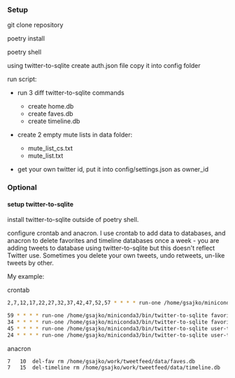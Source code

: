 ### Setup
git clone repository

poetry install

poetry shell



using twitter-to-sqlite create auth.json file
copy it into config folder

run script:
- run 3 diff twitter-to-sqlite commands
    - create home.db
    - create faves.db
    - create timeline.db
- create 2 empty mute lists in data folder:
    - mute_list_cs.txt
    - mute_list.txt

- get your own twitter id, put it into config/settings.json as owner_id






### Optional

#### setup twitter-to-sqlite

install twitter-to-sqlite outside of poetry shell.

configure crontab and anacron.
I use crontab to add data to databases, and anacron to delete favorites and timeline databases once a week - you are adding tweets to database using twitter-to-sqlite but this doesn't reflect Twitter use. Sometimes you delete your own tweets, undo retweets, un-like tweets by other. 

My example:

crontab

```bash
2,7,12,17,22,27,32,37,42,47,52,57 * * * * run-one /home/gsajko/miniconda3/bin/twitter-to-sqlite home-timeline /home/gsajko/work/tweetfeed/data/home.db -a /home/gsajko/work/tweetfeed/config/auth.json --since

59 * * * * run-one /home/gsajko/miniconda3/bin/twitter-to-sqlite favorites /home/gsajko/work/tweetfeed/data/faves.db -a /home/gsajko/work/tweetfeed/config/auth.json
34 * * * * run-one /home/gsajko/miniconda3/bin/twitter-to-sqlite favorites /home/gsajko/work/tweetfeed/data/home.db -a /home/gsajko/work/tweetfeed/config/auth.json
45 * * * * run-one /home/gsajko/miniconda3/bin/twitter-to-sqlite user-timeline /home/gsajko/work/tweetfeed/data/timeline.db -a /home/gsajko/work/tweetfeed/config/auth.json --since
24 * * * * run-one /home/gsajko/miniconda3/bin/twitter-to-sqlite user-timeline /home/gsajko/work/tweetfeed/data/home.db -a /home/gsajko/work/tweetfeed/config/auth.json --since
```
anacron
```
7	10	del-fav rm /home/gsajko/work/tweetfeed/data/faves.db
7	15	del-timeline rm /home/gsajko/work/tweetfeed/data/timeline.db
```

